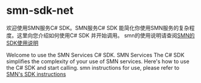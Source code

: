 # smn-sdk-net
欢迎使用SMN服务C# SDK。SMN服务C# SDK 能简化你使用SMN服务的复杂程度。这里向您介绍如何使用C# SDK 并开始调用。
smn的使用说明请查阅[SMN的SDK使用说明](https://github.com/SimpleMessageNotification/smn-sdk-net/wiki)  
  
Welcome to use the SMN Services C# SDK. SMN Services The C# SDK simplifies the complexity of your use of SMN services. Here's how to use the C# SDK and start calling. smn instructions for use, please refer to [SMN's SDK instructions](https://github.com/SimpleMessageNotification/smn-sdk-net/wiki)
